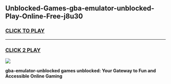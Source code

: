 
## Unblocked-Games-gba-emulator-unblocked-Play-Online-Free-j8u30
<h3>
<a href="https://premium76.site?title=gba-emulator-unblocked&ref=26A">CLICK TO PLAY</a></h3>
<hr>

<h3>
<a href="https://premium76.site?title=gba-emulator-unblocked&ref=26A">CLICK 2 PLAY</a>
  
</h3>

<a href="https://premium76.site?title=gba-emulator-unblocked&ref=26A"><img src="https://clearcache.store/games.png"></a>


**gba-emulator-unblocked games unblocked: Your Gateway to Fun and Accessible Online Gaming**
